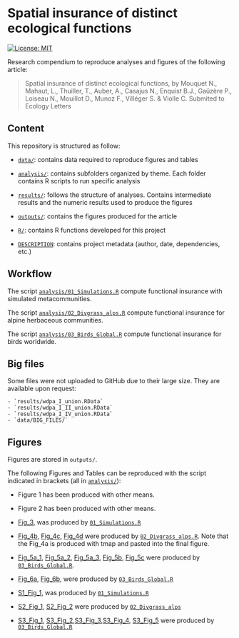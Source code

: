 # Spatial insurance of distinct ecological functions 

[![License: MIT](https://img.shields.io/badge/License-MIT-yellow.svg)](https://opensource.org/licenses/MIT)

Research compendium to reproduce analyses and figures of the following article:

> Spatial insurance of distinct ecological functions, by Mouquet N., Mahaut, L., Thuiller, T., Auber, A., 
> Casajus N., Enquist B.J., Gaüzère P., Loiseau N., Mouillot D., Munoz F., Villéger S. & Violle C.
> Submited to Ecology Letters

## Content

This repository is structured as follow:

- [`data/`](https://github.com/nmouquet/SAFE_insu/tree/main/data):
contains data required to reproduce figures and tables

- [`analysis/`](https://github.com/nmouquet/SAFE_insu/tree/main/analysis/):
contains subfolders organized by theme. Each folder contains R scripts to run 
specific analysis

- [`results/`](https://github.com/nmouquet/SAFE_insu/tree/main/results):
follows the structure of analyses. Contains intermediate results and the 
numeric results used to produce the figures

- [`outputs/`](https://github.com/nmouquet/SAFE_insu/tree/main/ouputs):
contains the figures produced for the article

- [`R/`](https://github.com/nmouquet/SAFE_insu/tree/main/R):
contains R functions developed for this project

- [`DESCRIPTION`](https://github.com/nmouquet/SAFE_insu/tree/main/DESCRIPTION):
contains project metadata (author, date, dependencies, etc.)



## Workflow
    
The script [`analysis/01_Simulations.R`](https://github.com/nmouquet/SAFE_insu/blob/main/analysis/01_Simulations.R) compute functional insurance with simulated metacommunities.

The script [`analysis/02_Divgrass_alps.R`](https://github.com/nmouquet/SAFE_insu/blob/main/analysis/02_Divgrass_alps.R) compute functional insurance for alpine herbaceous communities.

The script [`analysis/03_Birds_Global.R`](https://github.com/nmouquet/SAFE_insu/blob/main/analysis/03_Birds_Global.R) compute functional insurance for birds worldwide.


## Big files 

  Some files were not uploaded to GitHub due to their large size. They are available upon request:

    - `results/wdpa_I_union.RData`
    - `results/wdpa_I_II_union.RData`
    - `results/wdpa_I_IV_union.RData`
    - `data/BIG_FILES/`

## Figures 

Figures are stored in `outputs/`.

The following Figures and Tables can be reproduced with the script indicated in brackets (all in [`analysis/`](https://github.com/nmouquet/RLS_HUM_INT/blob/main/analysis/)):
    
- Figure 1 has been produced with other means.
- Figure 2 has been produced with other means.
- [Fig_3](https://github.com/nmouquet/SAFE_insu/tree/main/outputs), was produced by [`01_Simulations.R`](https://github.com/nmouquet/SAFE_insu/blob/main/analysis/01_Simulations.R)
- [Fig_4b](https://github.com/nmouquet/SAFE_insu/tree/main/outputs), [Fig_4c](https://github.com/nmouquet/SAFE_insu/tree/main/outputs), [Fig_4d](https://github.com/nmouquet/SAFE_insu/tree/main/outputs) were produced by [`02_Divgrass_alps.R`](https://github.com/nmouquet/SAFE_insu/blob/main/analysis/02_Divgrass_alps.R). Note that the Fig_4a is produced with tmap and pasted into the final figure. 
- [Fig_5a_1](https://github.com/nmouquet/SAFE_insu/tree/main/outputs), [Fig_5a_2](https://github.com/nmouquet/SAFE_insu/tree/main/outputs), [Fig_5a_3](https://github.com/nmouquet/SAFE_insu/tree/main/outputs), [Fig_5b](https://github.com/nmouquet/SAFE_insu/tree/main/outputs), [Fig_5c](https://github.com/nmouquet/SAFE_insu/tree/main/outputs) were produced by [`03_Birds_Global.R`](https://github.com/nmouquet/SAFE_insu/blob/main/analysis/03_Birds_Global.R).
- [Fig_6a](https://github.com/nmouquet/SAFE_insu/tree/main/outputs), [Fig_6b](https://github.com/nmouquet/SAFE_insu/tree/main/outputs), were produced by [`03_Birds_Global.R`](https://github.com/nmouquet/SAFE_insu/blob/main/analysis/03_Birds_Global.R)

- [S1_Fig_1](https://github.com/nmouquet/SAFE_insu/tree/main/outputs), was produced by [`01_Simulations.R`](https://github.com/nmouquet/SAFE_insu/blob/main/analysis/01_Simulations.R)
- [S2_Fig_1](https://github.com/nmouquet/SAFE_insu/tree/main/outputs), [S2_Fig_2](https://github.com/nmouquet/SAFE_insu/tree/main/outputs) were produced by [`02_Divgrass_alps`](https://github.com/nmouquet/SAFE_insu/blob/main/analysis/02_Divgrass_alps)
- [S3_Fig_1](https://github.com/nmouquet/SAFE_insu/tree/main/outputs), [S3_Fig_2](https://github.com/nmouquet/SAFE_insu/tree/main/outputs),[S3_Fig_3](https://github.com/nmouquet/SAFE_insu/tree/main/outputs),[S3_Fig_4](https://github.com/nmouquet/SAFE_insu/tree/main/outputs), [S3_Fig_5](https://github.com/nmouquet/SAFE_insu/tree/main/outputs) were produced by [`03_Birds_Global.R`](https://github.com/nmouquet/SAFE_insu/blob/main/analysis/03_Birds_Global.R)

